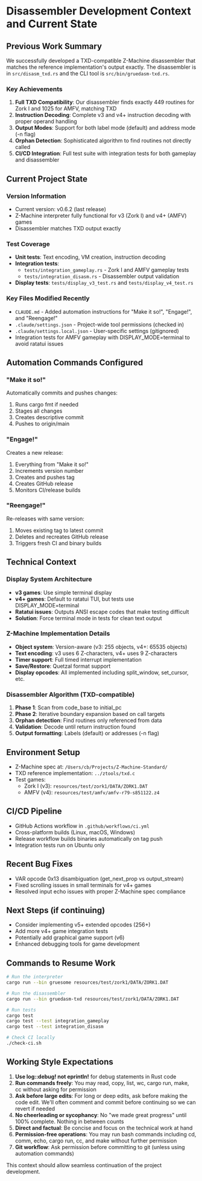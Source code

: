 # Disassembler Development Context and Current State

## Previous Work Summary
We successfully developed a TXD-compatible Z-Machine disassembler that matches the reference implementation's output exactly. The disassembler is in `src/disasm_txd.rs` and the CLI tool is `src/bin/gruedasm-txd.rs`.

### Key Achievements
1. **Full TXD Compatibility**: Our disassembler finds exactly 449 routines for Zork I and 1025 for AMFV, matching TXD
2. **Instruction Decoding**: Complete v3 and v4+ instruction decoding with proper operand handling
3. **Output Modes**: Support for both label mode (default) and address mode (-n flag)
4. **Orphan Detection**: Sophisticated algorithm to find routines not directly called
5. **CI/CD Integration**: Full test suite with integration tests for both gameplay and disassembler

## Current Project State

### Version Information
- Current version: v0.6.2 (last release)
- Z-Machine interpreter fully functional for v3 (Zork I) and v4+ (AMFV) games
- Disassembler matches TXD output exactly

### Test Coverage
- **Unit tests**: Text encoding, VM creation, instruction decoding
- **Integration tests**: 
  - `tests/integration_gameplay.rs` - Zork I and AMFV gameplay tests
  - `tests/integration_disasm.rs` - Disassembler output validation
- **Display tests**: `tests/display_v3_test.rs` and `tests/display_v4_test.rs`

### Key Files Modified Recently
- `CLAUDE.md` - Added automation instructions for "Make it so!", "Engage!", and "Reengage!"
- `.claude/settings.json` - Project-wide tool permissions (checked in)
- `.claude/settings.local.json` - User-specific settings (gitignored)
- Integration tests for AMFV gameplay with DISPLAY_MODE=terminal to avoid ratatui issues

## Automation Commands Configured

### "Make it so!"
Automatically commits and pushes changes:
1. Runs cargo fmt if needed
2. Stages all changes
3. Creates descriptive commit
4. Pushes to origin/main

### "Engage!"
Creates a new release:
1. Everything from "Make it so!"
2. Increments version number
3. Creates and pushes tag
4. Creates GitHub release
5. Monitors CI/release builds

### "Reengage!"
Re-releases with same version:
1. Moves existing tag to latest commit
2. Deletes and recreates GitHub release
3. Triggers fresh CI and binary builds

## Technical Context

### Display System Architecture
- **v3 games**: Use simple terminal display
- **v4+ games**: Default to ratatui TUI, but tests use DISPLAY_MODE=terminal
- **Ratatui issues**: Outputs ANSI escape codes that make testing difficult
- **Solution**: Force terminal mode in tests for clean text output

### Z-Machine Implementation Details
- **Object system**: Version-aware (v3: 255 objects, v4+: 65535 objects)
- **Text encoding**: v3 uses 6 Z-characters, v4+ uses 9 Z-characters
- **Timer support**: Full timed interrupt implementation
- **Save/Restore**: Quetzal format support
- **Display opcodes**: All implemented including split_window, set_cursor, etc.

### Disassembler Algorithm (TXD-compatible)
1. **Phase 1**: Scan from code_base to initial_pc
2. **Phase 2**: Iterative boundary expansion based on call targets
3. **Orphan detection**: Find routines only referenced from data
4. **Validation**: Decode until return instruction found
5. **Output formatting**: Labels (default) or addresses (-n flag)

## Environment Setup
- Z-Machine spec at: `/Users/cb/Projects/Z-Machine-Standard/`
- TXD reference implementation: `../ztools/txd.c`
- Test games:
  - Zork I (v3): `resources/test/zork1/DATA/ZORK1.DAT`
  - AMFV (v4): `resources/test/amfv/amfv-r79-s851122.z4`

## CI/CD Pipeline
- GitHub Actions workflow in `.github/workflows/ci.yml`
- Cross-platform builds (Linux, macOS, Windows)
- Release workflow builds binaries automatically on tag push
- Integration tests run on Ubuntu only

## Recent Bug Fixes
- VAR opcode 0x13 disambiguation (get_next_prop vs output_stream)
- Fixed scrolling issues in small terminals for v4+ games
- Resolved input echo issues with proper Z-Machine spec compliance

## Next Steps (if continuing)
- Consider implementing v5+ extended opcodes (256+)
- Add more v4+ game integration tests
- Potentially add graphical game support (v6)
- Enhanced debugging tools for game development

## Commands to Resume Work
```bash
# Run the interpreter
cargo run --bin gruesome resources/test/zork1/DATA/ZORK1.DAT

# Run the disassembler
cargo run --bin gruedasm-txd resources/test/zork1/DATA/ZORK1.DAT

# Run tests
cargo test
cargo test --test integration_gameplay
cargo test --test integration_disasm

# Check CI locally
./check-ci.sh
```

## Working Style Expectations

1. **Use log::debug! not eprintln!** for debug statements in Rust code
2. **Run commands freely**: You may read, copy, list, wc, cargo run, make, cc without asking for permission
3. **Ask before large edits**: For long or deep edits, ask before making the code edit. We'll often comment and commit before continuing so we can revert if needed
4. **No cheerleading or sycophancy**: No "we made great progress" until 100% complete. Nothing in between counts
5. **Direct and factual**: Be concise and focus on the technical work at hand
6. **Permission-free operations**: You may run bash commands including cd, comm, echo, cargo run, cc, and make without further permission
7. **Git workflow**: Ask permission before committing to git (unless using automation commands)

This context should allow seamless continuation of the project development.